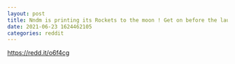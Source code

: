 ```yaml
--- 
layout: post 
title: Nndm is printing its Rockets to the moon ! Get on before the launch. 
date: 2021-06-23 1624462105 
categories: reddit 
--- 
```

https://redd.it/o6f4cg